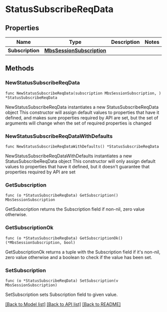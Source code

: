 # StatusSubscribeReqData

## Properties

Name | Type | Description | Notes
------------ | ------------- | ------------- | -------------
**Subscription** | [**MbsSessionSubscription**](MbsSessionSubscription.md) |  | 

## Methods

### NewStatusSubscribeReqData

`func NewStatusSubscribeReqData(subscription MbsSessionSubscription, ) *StatusSubscribeReqData`

NewStatusSubscribeReqData instantiates a new StatusSubscribeReqData object
This constructor will assign default values to properties that have it defined,
and makes sure properties required by API are set, but the set of arguments
will change when the set of required properties is changed

### NewStatusSubscribeReqDataWithDefaults

`func NewStatusSubscribeReqDataWithDefaults() *StatusSubscribeReqData`

NewStatusSubscribeReqDataWithDefaults instantiates a new StatusSubscribeReqData object
This constructor will only assign default values to properties that have it defined,
but it doesn't guarantee that properties required by API are set

### GetSubscription

`func (o *StatusSubscribeReqData) GetSubscription() MbsSessionSubscription`

GetSubscription returns the Subscription field if non-nil, zero value otherwise.

### GetSubscriptionOk

`func (o *StatusSubscribeReqData) GetSubscriptionOk() (*MbsSessionSubscription, bool)`

GetSubscriptionOk returns a tuple with the Subscription field if it's non-nil, zero value otherwise
and a boolean to check if the value has been set.

### SetSubscription

`func (o *StatusSubscribeReqData) SetSubscription(v MbsSessionSubscription)`

SetSubscription sets Subscription field to given value.



[[Back to Model list]](../README.md#documentation-for-models) [[Back to API list]](../README.md#documentation-for-api-endpoints) [[Back to README]](../README.md)


